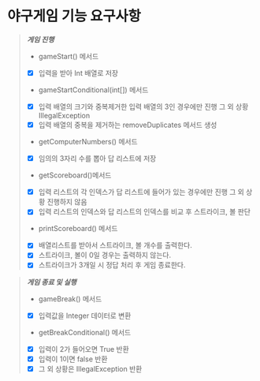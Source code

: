# 야구게임 기능 요구사항



> ***게임 진행***
> - gameStart() 메서드 
> - [x] 입력을 받아 Int 배열로 저장
> - gameStartConditional(int[]) 메서드 
> - [x] 입력 배열의 크기와 중복제거한 입력 배열의 3인 경우에만 진행 그 외 상황 IllegalException
> - [x] 입력 배열의 중복을 제거하는 removeDuplicates 메서드 생성
> - getComputerNumbers() 메서드 
> - [x] 임의의 3자리 수를 뽑아 답 리스트에 저장
> - getScoreboard()메서드
> - [x] 입력 리스트의 각 인덱스가 답 리스트에 들어가 있는 경우에만 진행 그 외 상황 진행하지 않음
> - [x] 입력 리스트의 인덱스와 답 리스트의 인덱스를 비교 후 스트라이크, 볼 판단
> - printScoreboard() 메서드
> - [x] 배열리스트를 받아서 스트라이크, 볼 개수를 출력한다.
> - [x] 스트라이크, 볼이 0일 경우는 출력하지 않는다.
> - [x] 스트라이크가 3개일 시 정답 처리 후 게임 종료한다.

> ***게임 종료 및 실행***
> - gameBreak() 메서드 
> - [x] 입력값을 Integer 데이터로 변환
> - getBreakConditional() 메서드 
> - [x] 입력이 2가 들어오면 True 반환
> - [x] 입력이 1이면 false 반환
> - [x] 그 외 상황은 IllegalException 반환